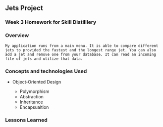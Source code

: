 ## Jets Project

### Week 3 Homework for Skill Distilllery

### Overview

	My application runs from a main menu. It is able to compare different jets to provided the fastest and the longest range jet. You can also add a jet and remove one from your database. It can read an incoming file of jets and utilize that data.
### Concepts and technologies Used

* Object-Oriented Design

	* Polymorphism
	* Abstraction
	* Inheritance
	* Encapsualtion
	
### Lessons Learned